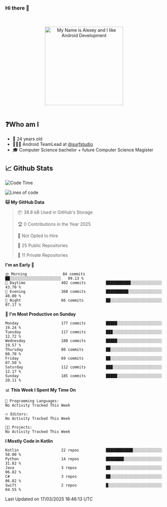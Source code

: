 ### Hi there 👋

<!-- [![Alex's GitHub stats](https://github-readme-stats.vercel.app/api?username=blessedbyjobs)](https://github.com/anuraghazra/github-readme-stats) -->

<!--
**blessedbyjobs/blessedbyjobs** is a ✨ _special_ ✨ repository because its `README.md` (this file) appears on your GitHub profile.


Here are some ideas to get you started:

- 🔭 I’m currently working on ...
- 🌱 I’m currently learning ...
- 👯 I’m looking to collaborate on ...
- 🤔 I’m looking for help with ...
- 💬 Ask me about ...
- 📫 How to reach me: ...
- 😄 Pronouns: ...
- ⚡ Fun fact: ...
-->

<div align="center">
  <br />
  <br />
  <img height="250" alt="My Name is Alexey and I like Android Development" src="images/maxwell_cat.gif" />
  <br />
  <br />

</div>

## ❓Who am I

- 🤵 24 years old
- 👨🏼‍💻 Android TeamLead at [@surfstudio](https://github.com/surfstudio)
- 🎓 Computer Science bachelor + future Computer Science Magister

## 📈 Github Stats

<!--START_SECTION:waka-->
![Code Time](http://img.shields.io/badge/Code%20Time-0%20secs-blue)

![Lines of code](https://img.shields.io/badge/From%20Hello%20World%20I%27ve%20Written-341.5%20thousand%20lines%20of%20code-blue)

**🐱 My GitHub Data** 

> 📦 38.8 kB Used in GitHub's Storage 
 > 
> 🏆 0 Contributions in the Year 2025
 > 
> 🚫 Not Opted to Hire
 > 
> 📜 25 Public Repositories 
 > 
> 🔑 11 Private Repositories 
 > 
**I'm an Early 🐤** 

```text
🌞 Morning                84 commits          ██░░░░░░░░░░░░░░░░░░░░░░░   09.13 % 
🌆 Daytime                402 commits         ███████████░░░░░░░░░░░░░░   43.70 % 
🌃 Evening                368 commits         ██████████░░░░░░░░░░░░░░░   40.00 % 
🌙 Night                  66 commits          ██░░░░░░░░░░░░░░░░░░░░░░░   07.17 % 
```
📅 **I'm Most Productive on Sunday** 

```text
Monday                   177 commits         █████░░░░░░░░░░░░░░░░░░░░   19.24 % 
Tuesday                  117 commits         ███░░░░░░░░░░░░░░░░░░░░░░   12.72 % 
Wednesday                180 commits         █████░░░░░░░░░░░░░░░░░░░░   19.57 % 
Thursday                 80 commits          ██░░░░░░░░░░░░░░░░░░░░░░░   08.70 % 
Friday                   69 commits          ██░░░░░░░░░░░░░░░░░░░░░░░   07.50 % 
Saturday                 112 commits         ███░░░░░░░░░░░░░░░░░░░░░░   12.17 % 
Sunday                   185 commits         █████░░░░░░░░░░░░░░░░░░░░   20.11 % 
```


📊 **This Week I Spent My Time On** 

```text
💬 Programming Languages: 
No Activity Tracked This Week

🔥 Editors: 
No Activity Tracked This Week

🐱‍💻 Projects: 
No Activity Tracked This Week
```

**I Mostly Code in Kotlin** 

```text
Kotlin                   22 repos            ████████████░░░░░░░░░░░░░   50.00 % 
Python                   14 repos            ████████░░░░░░░░░░░░░░░░░   31.82 % 
Java                     3 repos             ██░░░░░░░░░░░░░░░░░░░░░░░   06.82 % 
C#                       3 repos             ██░░░░░░░░░░░░░░░░░░░░░░░   06.82 % 
Swift                    2 repos             █░░░░░░░░░░░░░░░░░░░░░░░░   04.55 % 
```




 Last Updated on 17/03/2025 18:46:13 UTC
<!--END_SECTION:waka-->

